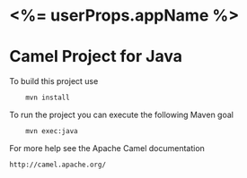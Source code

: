 <%= userProps.appName %>
=============

Camel Project for Java 
=========================================
To build this project use
```bash
    mvn install
```

To run the project you can execute the following Maven goal
```bash
    mvn exec:java
```

For more help see the Apache Camel documentation

    http://camel.apache.org/
    